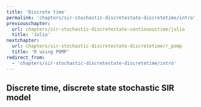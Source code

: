 ```yaml
---
title: 'Discrete time'
permalink: 'chapters/sir-stochastic-discretestate-discretetime/intro'
previouschapter:
  url: chapters/sir-stochastic-discretestate-continuoustime/julia
  title: 'Julia'
nextchapter:
  url: chapters/sir-stochastic-discretestate-discretetime/r_pomp
  title: 'R using POMP'
redirect_from:
  - 'chapters/sir-stochastic-discretestate-discretetime/intro'
---
```

## Discrete time, discrete state stochastic SIR model
